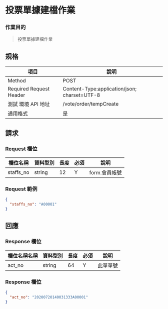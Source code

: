 # 投票單據建檔作業

### 作業目的

> 投票單據建檔作業

## 規格

| 項目                    | 說明                                         |
| ----------------------- | -------------------------------------------- |
| Method                  | POST                                         |
| Required Request Header | Content-Type:application/json; charset=UTF-8 |
| 測試 環境 API 地址      | /vote/order/tempCreate                       |
| 通用格式                | 是                                           |

## 請求

### Request 欄位

| 欄位名稱  | 資料型別 | 長度 | 必須 | 說明          |
| --------- | -------- | ---- | ---- | ------------- |
| staffs_no | string   | 12   | Y    | form.會員帳號 |

### Request 範例

```json
{
  "staffs_no": "A00001"
}
```

## 回應

### Response 欄位

| 欄位名稱名稱 | 資料型別 | 長度 | 必須 | 說明     |
| ------------ | -------- | ---- | ---- | -------- |
| act_no       | string   | 64   | Y    | 此單單號 |

### Response 欄位

```json
{
  "act_no": "20200720140031333A00001"
}
```
